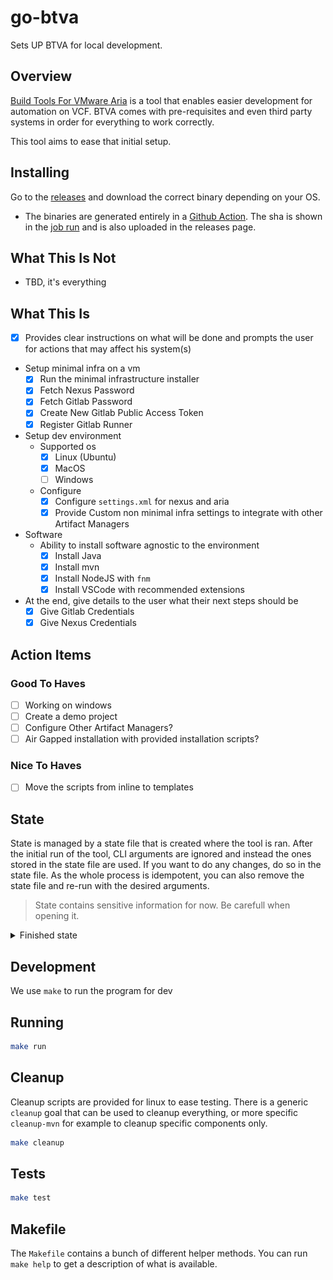 # go-btva

Sets UP BTVA for local development.

## Overview

[Build Tools For VMware Aria](https://github.com/vmware/build-tools-for-vmware-aria) is a tool that enables easier development for automation on VCF.
BTVA comes with pre-requisites and even third party systems in order for everything to work correctly.

This tool aims to ease that initial setup.

## Installing

Go to the [releases](https://github.com/Michaelpalacce/go-btva/releases) and download the correct binary depending on your OS.
- The binaries are generated entirely in a [Github
  Action](https://github.com/Michaelpalacce/go-btva/blob/main/.github/workflows/build.yaml). The sha is shown in the [job run](https://github.com/Michaelpalacce/go-btva/actions/runs/14332857255/job/40172667918#step:4:262) and is also uploaded in the releases page.

## What This Is Not

- TBD, it's everything

## What This Is

- [x] Provides clear instructions on what will be done and prompts the user for actions that may affect his system(s)
- Setup minimal infra on a vm
    - [x] Run the minimal infrastructure installer
    - [x] Fetch Nexus Password
    - [x] Fetch Gitlab Password
    - [x] Create New Gitlab Public Access Token
    - [x] Register Gitlab Runner
- Setup dev environment
    - Supported os
        - [x] Linux (Ubuntu)
        - [x] MacOS
        - [ ] Windows
    - Configure
        - [x] Configure `settings.xml` for nexus and aria
        - [x] Provide Custom non minimal infra settings to integrate with other Artifact Managers
- Software
    - Ability to install software agnostic to the environment
        - [x] Install Java
        - [x] Install mvn
        - [x] Install NodeJS with `fnm`
        - [x] Install VSCode with recommended extensions
- At the end, give details to the user what their next steps should be
    - [x] Give Gitlab Credentials
    - [x] Give Nexus Credentials

## Action Items

### Good To Haves

- [ ] Working on windows
- [ ] Create a demo project
- [ ] Configure Other Artifact Managers?
- [ ] Air Gapped installation with provided installation scripts?

### Nice To Haves

- [ ] Move the scripts from inline to templates

## State

State is managed by a state file that is created where the tool is ran. After the initial run of the tool, CLI arguments are ignored and
instead the ones stored in the state file are used. If you want to do any changes, do so in the state file. As the whole process is
idempotent, you can also remove the state file and re-run with the desired arguments.

> State contains sensitive information for now. Be carefull when opening it.


<details>
    <summary>Finished state</summary>
    <img src="assets/state-finished.png"/>
</details>

## Development

We use `make` to run the program for dev

## Running

```sh
make run
```

## Cleanup

Cleanup scripts are provided for linux to ease testing. There is a generic `cleanup` goal that can be used to cleanup everything, or more
specific `cleanup-mvn` for example to cleanup specific components only.

```sh
make cleanup
```

## Tests

```sh
make test
```

## Makefile

The `Makefile` contains a bunch of different helper methods. You can run `make help` to get a description of what is available.

